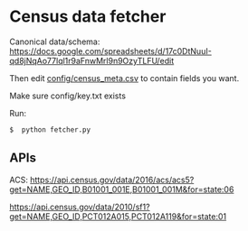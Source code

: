 # Census data fetcher

Canonical data/schema:
https://docs.google.com/spreadsheets/d/17c0DtNuuI-qd8jNqAo77lql1r9aFnwMrl9n9OzyTLFU/edit

Then edit [config/census_meta.csv](config/census_meta.csv) to contain fields you want.

Make sure config/key.txt exists

Run:

```sh
$  python fetcher.py
```


## APIs


ACS:
https://api.census.gov/data/2016/acs/acs5?get=NAME,GEO_ID,B01001_001E,B01001_001M&for=state:06


https://api.census.gov/data/2010/sf1?get=NAME,GEO_ID,PCT012A015,PCT012A119&for=state:01

